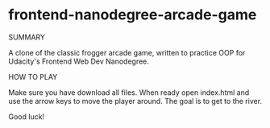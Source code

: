 frontend-nanodegree-arcade-game
===============================
SUMMARY

A clone of the classic frogger arcade game, written to practice OOP for Udacity's Frontend Web Dev Nanodegree.

HOW TO PLAY

Make sure you have download all files. When ready open index.html and use the arrow keys to move the player around. The goal is to get to the river.

Good luck!


